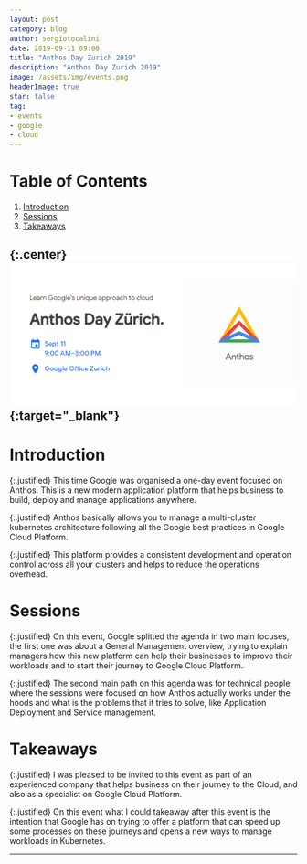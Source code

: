 ```yaml
---
layout: post
category: blog
author: sergiotocalini
date: 2019-09-11 09:00
title: "Anthos Day Zurich 2019"
description: "Anthos Day Zurich 2019"
image: /assets/img/events.png
headerImage: true
star: false
tag:
- events
- google
- cloud
---
```

# Table of Contents
1. [Introduction](#introduction)
2. [Sessions](#sessions)
3. [Takeaways](#takeaways)

{:.center}
[![Google - Anthos Day Zurich 2019][banner]][gallery]{:target="_blank"}
---

# Introduction

{:.justified}
This time Google was organised a one-day event focused on Anthos. This is a new
modern application platform that helps business to build, deploy and manage
applications anywhere.

{:.justified}
Anthos basically allows you to manage a multi-cluster kubernetes architecture
following all the Google best practices in Google Cloud Platform.

{:.justified}
This platform provides a consistent development and operation control across all
your clusters and helps to reduce the operations overhead.

# Sessions

{:.justified}
On this event, Google splitted the agenda in two main focuses, the first one was
about a General Management overview, trying to explain managers how this new
platform can help their businesses to improve their workloads and to start their
journey to Google Cloud Platform.

{:.justified}
The second main path on this agenda was for technical people, where the sessions
were focused on how Anthos actually works under the hoods and what is the problems
that it tries to solve, like Application Deployment and Service management.


# Takeaways

{:.justified}
I was pleased to be invited to this event as part of an experienced company that
helps business on their journey to the Cloud, and also as a specialist on Google
Cloud Platform.

{:.justified}
On this event what I could takeaway after this event is the intention that Google
has on trying to offer a platform that can speed up some processes on these
journeys and opens a new ways to manage workloads in Kubernetes.

---
[banner]: /assets/events/Google-anthos_day_2019-Zurich.png
[gallery]: //photos.app.goo.gl/WCKwp43gaD1fRHKv8
